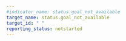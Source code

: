 ```yaml
---
#indicator_name: status.goal_not_available
target_name: status.goal_not_available
target_id: " "
reporting_status: notstarted
---
```


